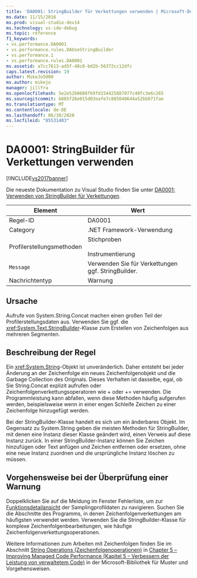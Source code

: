 ```yaml
---
title: 'DA0001: StringBuilder für Verkettungen verwenden | Microsoft-Dokumentation'
ms.date: 11/15/2016
ms.prod: visual-studio-dev14
ms.technology: vs-ide-debug
ms.topic: reference
f1_keywords:
- vs.performance.DA0001
- vs.performance.rules.DAUseStringBuilder
- vs.performance.1
- vs.performance.rules.DA0001
ms.assetid: a7cc7613-ad5f-48c8-bd2b-56372cc12dfc
caps.latest.revision: 19
author: MikeJo5000
ms.author: mikejo
manager: jillfra
ms.openlocfilehash: 5e2e52b0688f69fd154425887077c40fc3e6c265
ms.sourcegitcommit: b885f26e015d03eafe7c885040644a52bb071fae
ms.translationtype: MT
ms.contentlocale: de-DE
ms.lasthandoff: 06/30/2020
ms.locfileid: "85531403"
---
```

# <a name="da0001-use-stringbuilder-for-concatenations"></a>DA0001: StringBuilder für Verkettungen verwenden
[!INCLUDE[vs2017banner](../includes/vs2017banner.md)]

Die neueste Dokumentation zu Visual Studio finden Sie unter [DA0001: Verwenden von StringBuilder für Verkettungen](/visualstudio/profiling/da0001-use-stringbuilder-for-concatenations).  
  
|Element|Wert|  
|-|-|  
|Regel-ID|DA0001|  
|Category|.NET Framework-Verwendung|  
|Profilerstellungsmethoden|Stichproben<br /><br /> Instrumentierung|  
|`Message`|Verwenden Sie für Verkettungen ggf. StringBuilder.|  
|Nachrichtentyp|Warnung|  
  
## <a name="cause"></a>Ursache  
 Aufrufe von System.String.Concat machen einen großen Teil der Profilerstellungsdaten aus. Verwenden Sie ggf. die <xref:System.Text.StringBuilder>-Klasse zum Erstellen von Zeichenfolgen aus mehreren Segmenten.  
  
## <a name="rule-description"></a>Beschreibung der Regel  
 Ein <xref:System.String>-Objekt ist unveränderlich. Daher entsteht bei jeder Änderung an der Zeichenfolge ein neues Zeichenfolgenobjekt und die Garbage Collection des Originals. Dieses Verhalten ist dasselbe, egal, ob Sie String.Concat explizit aufrufen oder Zeichenfolgenverkettungsoperatoren wie + oder += verwenden. Die Programmleistung kann abfallen, wenn diese Methoden häufig aufgerufen werden, beispielsweise wenn in einer engen Schleife Zeichen zu einer Zeichenfolge hinzugefügt werden.  
  
 Bei der StringBuilder-Klasse handelt es sich um ein änderbares Objekt. Im Gegensatz zu System.String geben die meisten Methoden für StringBuilder, mit denen eine Instanz dieser Klasse geändert wird, einen Verweis auf diese Instanz zurück. In einer StringBuilder-Instanz können Sie Zeichen hinzufügen oder Text anfügen und Zeichen entfernen oder ersetzen, ohne eine neue Instanz zuordnen und die ursprüngliche Instanz löschen zu müssen.  
  
## <a name="how-to-investigate-a-warning"></a>Vorgehensweise bei der Überprüfung einer Warnung  
 Doppelklicken Sie auf die Meldung im Fenster Fehlerliste, um zur [Funktionsdetailansicht](../profiling/function-details-view.md) der Samplingprofildaten zu navigieren. Suchen Sie die Abschnitte des Programms, in denen Zeichenfolgenverkettungen am häufigsten verwendet werden. Verwenden Sie die StringBuilder-Klasse für komplexe Zeichenfolgenbearbeitungen, wie häufige Zeichenfolgenverkettungsoperationen.  
  
 Weitere Informationen zum Arbeiten mit Zeichenfolgen finden Sie im Abschnitt [String Operations (Zeichenfolgenoperationen)](https://msdn.microsoft.com/library/ms998547.aspx#scalenetchapt05_topic26) in [Chapter 5 – Improving Managed Code Performance (Kapitel 5 – Verbessern der Leistung von verwaltetem Code)](https://msdn.microsoft.com/library/ms998547.aspx) in der Microsoft-Bibliothek für Muster und Vorgehensweisen.

